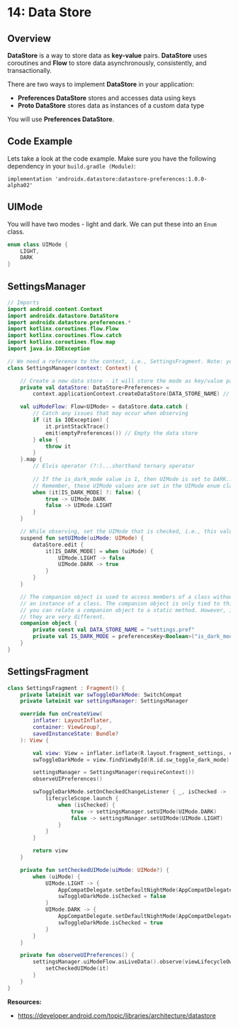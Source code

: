 # **14: Data Store**

## Overview

**DataStore** is a way to store data as **key-value** pairs. **DataStore** uses coroutines and **Flow** to store data asynchronously, consistently, and transactionally. 

There are two ways to implement **DataStore** in your application:
- **Preferences DataStore** stores and accesses data using keys
- **Proto DataStore** stores data as instances of a custom data type

You will use **Preferences DataStore**.

## Code Example

Lets take a look at the code example. Make sure you have the following dependency in your `build.gradle (Module)`:

`implementation 'androidx.datastore:datastore-preferences:1.0.0-alpha02'`

## UIMode

You will have two modes - light and dark. We can put these into an `Enum` class.

```kotlin
enum class UIMode {
    LIGHT,
    DARK
}
```

## SettingsManager

```kotlin
// Imports
import android.content.Context
import androidx.datastore.DataStore
import androidx.datastore.preferences.*
import kotlinx.coroutines.flow.Flow
import kotlinx.coroutines.flow.catch
import kotlinx.coroutines.flow.map
import java.io.IOException

// We need a reference to the context, i.e., SettingsFragment. Note: you can use this class with an Activity
class SettingsManager(context: Context) {

    // Create a new data store - it will store the mode as key/value pairs, i.e., is_dark_mode: 0 or is_dark_mode: 1
    private val dataStore: DataStore<Preferences> =
        context.applicationContext.createDataStore(DATA_STORE_NAME) // This constant is declared in a companion object at the bottom of this class

    val uiModeFlow: Flow<UIMode> = dataStore.data.catch {
        // Catch any issues that may occur when observing
        if (it is IOException) {
            it.printStackTrace()
            emit(emptyPreferences()) // Empty the data store
        } else {
            throw it
        }
    }.map {
        // Elvis operator (?:)...shorthand ternary operator
        
        // If the is_dark_mode value is 1, then UIMode is set to DARK...if is_dark_mode value is 0, then UIMode is set to LIGHT
        // Remember, these UIMode values are set in the UIMode enum class
        when (it[IS_DARK_MODE] ?: false) {
            true -> UIMode.DARK
            false -> UIMode.LIGHT
        }
    }

    // While observing, set the UIMode that is checked, i.e., this value will be based on whether or not the Switch widget is checked
    suspend fun setUIMode(uiMode: UIMode) {
        dataStore.edit {
            it[IS_DARK_MODE] = when (uiMode) {
                UIMode.LIGHT -> false
                UIMode.DARK -> true
            }
        }
    }

    // The companion object is used to access members of a class without creating 
    // an instance of a class. The companion object is only tied to this class. Also, 
    // you can relate a companion object to a static method. However, internally,
    // they are very different.
    companion object {
        private const val DATA_STORE_NAME = "settings.pref"
        private val IS_DARK_MODE = preferencesKey<Boolean>("is_dark_mode")
    }
}
```

## SettingsFragment

```kotlin
class SettingsFragment : Fragment() {
    private lateinit var swToggleDarkMode: SwitchCompat
    private lateinit var settingsManager: SettingsManager

    override fun onCreateView(
        inflater: LayoutInflater,
        container: ViewGroup?,
        savedInstanceState: Bundle?
    ): View {

        val view: View = inflater.inflate(R.layout.fragment_settings, container, false)
        swToggleDarkMode = view.findViewById(R.id.sw_toggle_dark_mode)

        settingsManager = SettingsManager(requireContext())
        observeUIPreferences()

        swToggleDarkMode.setOnCheckedChangeListener { _, isChecked ->
            lifecycleScope.launch {
                when (isChecked) {
                    true -> settingsManager.setUIMode(UIMode.DARK)
                    false -> settingsManager.setUIMode(UIMode.LIGHT)
                }
            }
        }

        return view
    }

    private fun setCheckedUIMode(uiMode: UIMode?) {
        when (uiMode) {
            UIMode.LIGHT -> {
                AppCompatDelegate.setDefaultNightMode(AppCompatDelegate.MODE_NIGHT_NO)
                swToggleDarkMode.isChecked = false
            }
            UIMode.DARK -> {
                AppCompatDelegate.setDefaultNightMode(AppCompatDelegate.MODE_NIGHT_YES)
                swToggleDarkMode.isChecked = true
            }
        }
    }

    private fun observeUIPreferences() {
        settingsManager.uiModeFlow.asLiveData().observe(viewLifecycleOwner) {
            setCheckedUIMode(it)
        }
    }
}
```

**Resources:**
- https://developer.android.com/topic/libraries/architecture/datastore
